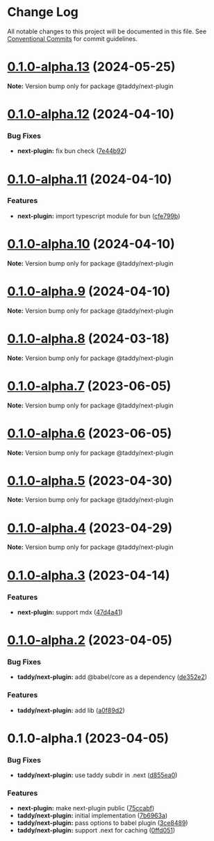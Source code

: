 # Change Log

All notable changes to this project will be documented in this file.
See [Conventional Commits](https://conventionalcommits.org) for commit guidelines.

# [0.1.0-alpha.13](https://github.com/lttb/taddy/compare/@taddy/next-plugin@0.1.0-alpha.12...@taddy/next-plugin@0.1.0-alpha.13) (2024-05-25)

**Note:** Version bump only for package @taddy/next-plugin

# [0.1.0-alpha.12](https://github.com/lttb/taddy/compare/@taddy/next-plugin@0.1.0-alpha.11...@taddy/next-plugin@0.1.0-alpha.12) (2024-04-10)

### Bug Fixes

- **next-plugin:** fix bun check ([7e44b92](https://github.com/lttb/taddy/commit/7e44b9268345e8a63079536be56e162603724989))

# [0.1.0-alpha.11](https://github.com/lttb/taddy/compare/@taddy/next-plugin@0.1.0-alpha.10...@taddy/next-plugin@0.1.0-alpha.11) (2024-04-10)

### Features

- **next-plugin:** import typescript module for bun ([cfe799b](https://github.com/lttb/taddy/commit/cfe799bea7b92c5fa692dd8646b979309b13194d))

# [0.1.0-alpha.10](https://github.com/lttb/taddy/compare/@taddy/next-plugin@0.1.0-alpha.9...@taddy/next-plugin@0.1.0-alpha.10) (2024-04-10)

**Note:** Version bump only for package @taddy/next-plugin

# [0.1.0-alpha.9](https://github.com/lttb/taddy/compare/@taddy/next-plugin@0.1.0-alpha.8...@taddy/next-plugin@0.1.0-alpha.9) (2024-04-10)

**Note:** Version bump only for package @taddy/next-plugin

# [0.1.0-alpha.8](https://github.com/lttb/taddy/compare/@taddy/next-plugin@0.1.0-alpha.7...@taddy/next-plugin@0.1.0-alpha.8) (2024-03-18)

**Note:** Version bump only for package @taddy/next-plugin

# [0.1.0-alpha.7](https://github.com/lttb/taddy/compare/@taddy/next-plugin@0.1.0-alpha.6...@taddy/next-plugin@0.1.0-alpha.7) (2023-06-05)

**Note:** Version bump only for package @taddy/next-plugin

# [0.1.0-alpha.6](https://github.com/lttb/taddy/compare/@taddy/next-plugin@0.1.0-alpha.5...@taddy/next-plugin@0.1.0-alpha.6) (2023-06-05)

**Note:** Version bump only for package @taddy/next-plugin

# [0.1.0-alpha.5](https://github.com/lttb/taddy/compare/@taddy/next-plugin@0.1.0-alpha.4...@taddy/next-plugin@0.1.0-alpha.5) (2023-04-30)

**Note:** Version bump only for package @taddy/next-plugin

# [0.1.0-alpha.4](https://github.com/lttb/taddy/compare/@taddy/next-plugin@0.1.0-alpha.3...@taddy/next-plugin@0.1.0-alpha.4) (2023-04-29)

**Note:** Version bump only for package @taddy/next-plugin

# [0.1.0-alpha.3](https://github.com/lttb/taddy/compare/@taddy/next-plugin@0.1.0-alpha.2...@taddy/next-plugin@0.1.0-alpha.3) (2023-04-14)

### Features

- **next-plugin:** support mdx ([47d4a41](https://github.com/lttb/taddy/commit/47d4a41a502d491e11fa78d95fa902be09cab895))

# [0.1.0-alpha.2](https://github.com/lttb/taddy/compare/@taddy/next-plugin@0.1.0-alpha.1...@taddy/next-plugin@0.1.0-alpha.2) (2023-04-05)

### Bug Fixes

- **taddy/next-plugin:** add @babel/core as a dependency ([de352e2](https://github.com/lttb/taddy/commit/de352e29aa00c8af0a4460756a9d2ef3665c6031))

### Features

- **taddy/next-plugin:** add lib ([a0f89d2](https://github.com/lttb/taddy/commit/a0f89d29ebd1fde3c8120660f842f2323d008e1d))

# 0.1.0-alpha.1 (2023-04-05)

### Bug Fixes

- **taddy/next-plugin:** use taddy subdir in .next ([d855ea0](https://github.com/lttb/taddy/commit/d855ea094747ceac849dc7e7fd79345b84b7f2f5))

### Features

- **next-plugin:** make next-plugin public ([75ccabf](https://github.com/lttb/taddy/commit/75ccabf9aac3d11d2aafe378011003178f96c9dd))
- **taddy/next-plugin:** initial implementation ([7b6963a](https://github.com/lttb/taddy/commit/7b6963aec98c9d369b6d2cc64078b9102e14b797))
- **taddy/next-plugin:** pass options to babel plugin ([3ce8489](https://github.com/lttb/taddy/commit/3ce8489b971a801671f5a4abd4a5a251b328bac1))
- **taddy/next-plugin:** support .next for caching ([0ffd051](https://github.com/lttb/taddy/commit/0ffd051fb3e2491da0a5ea1b807ea5b67c091714))
